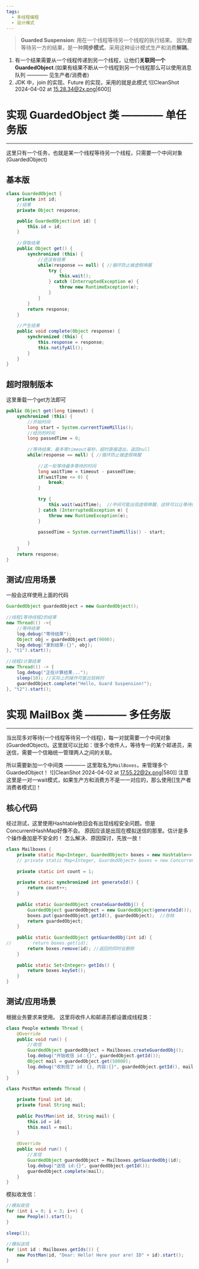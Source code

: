 ```yaml
---
tags:
  - 多线程编程
  - 设计模式
---
```

>**Guarded Suspension**: 用在一个线程等待另一个线程的执行结果。
>因为要等待另一方的结果，是一种**同步模式**，采用这种设计模式生产和消费**解耦**。

1. 有一个结果需要从一个线程传递到另一个线程，让他们**关联同一个 GuardedObject**.(如果有结果不断从一个线程到另一个线程那么可以使用消息队列 ———— 见生产者/消费者)
2. JDK 中，join 的实现、Future 的实现，采用的就是此模式 
![[CleanShot 2024-04-02 at 15.28.34@2x.png|600]]

# 实现 GuardedObject 类  ———— 单任务版
---
这里只有一个任务，也就是某一个线程等待另一个线程，只需要一个中间对象(GuardedObject)
## 基本版
```java
class GuardedObject {  
    private int id;
    //结果  
    private Object response;  

	public GuardedObject(int id) {  
	    this.id = id;  
	}
  
    //获取结果  
    public Object get() {  
        synchronized (this) {  
            //还没有结果  
            while(response == null) { //循环防止被虚假唤醒  
                try {  
                    this.wait();  
                } catch (InterruptedException e) {  
                    throw new RuntimeException(e);  
                }  
            }  
        }  
        return response;  
    }  
  
    //产生结果  
    public void complete(Object response) {  
        synchronized (this) {  
            this.response = response;  
            this.notifyAll();  
        }  
    }  
}
```

## 超时限制版本
这里重载一个get方法即可
```java
public Object get(long timeout) {  
    synchronized (this) {  
        //开始时间  
        long start = System.currentTimeMillis();  
        //经历的时间  
        long passedTime = 0;  
  
        //等待结果，最多等timeout毫秒，超时直接退出，返回null  
        while(response == null) { //循环防止被虚假唤醒  
  
            //这一轮等待最多等待的时间  
            long waitTime = timeout - passedTime;  
            if(waitTime <= 0) {  
                break;  
            }  
  
            try {  
                this.wait(waitTime);  //中间可能出现虚假唤醒，这样可以让等待的时间最小  
            } catch (InterruptedException e) {  
                throw new RuntimeException(e);  
            }  
  
            passedTime = System.currentTimeMillis() - start;  
  
        }  
    }  
    return response;  
}
```

## 测试/应用场景
一般会这样使用上面的代码
```java
GuardedObject guardedObject = new GuardedObject();  
  
//线程1等待线程2的结果  
new Thread(() ->{  
    //等待结果  
    log.debug("等待结果");  
    Object obj = guardedObject.get(9000);  
    log.debug("拿到结果:{}", obj);  
}, "t1").start();  
  
//线程2计算结果  
new Thread(() -> {  
    log.debug("正在计算结果...");  
    sleep(10); //实际上的操作可能比较耗时  
    guardedObject.complete("Hello, Guard Suspension!");  
}, "t2").start();
```

# 实现 MailBox 类 ———— 多任务版
---
当出现多对等待(一个线程等待另一个线程)，每一对就需要一个中间对象(GuardedObject)。这里就可以比如：很多个收件人，等待专一的某个邮递员，来送信，需要一个信箱统一管理两人之间的关联。

所以需要新加一个中间类 ———— 这里取名为`MailBoxes`，来管理多个GuardedObject！
![[CleanShot 2024-04-02 at 17.55.22@2x.png|580]]
注意这里是一对一wait模式，如果生产方和消费方不是一一对应的，那么使用[[生产者消费者模式]]！
## 核心代码
经过测试，这里使用Hashtable依旧会有出现线程安全问题。但是ConcurrentHashMap好像不会。
原因应该是出现在模拟送信的那里。估计是多个操作叠加是不安全的！
怎么解决、原因探讨，先放一放！
```java
class Mailboxes {  
    private static Map<Integer, GuardedObject> boxes = new Hashtable<>();  
    // private static Map<Integer, GuardedObject> boxes = new ConcurrentHashMap<>();  
  
    private static int count = 1;  
  
    private static synchronized int generateId() {  
        return count++;  
    }  
  
    public static GuardedObject createGuardedObj() {  
        GuardedObject guardedObject = new GuardedObject(generateId());  
        boxes.put(guardedObject.getId(), guardedObject);  //存档  
        return guardedObject;  
    }  
  
    public static GuardedObject getGuardedObj(int id) {  
//        return boxes.get(id);  
        return boxes.remove(id); //返回的同时会删除  
    }  
  
    public static Set<Integer> getIds() {  
        return boxes.keySet();  
    }  
}
```

## 测试/应用场景
根据业务要求来使用。
这里将收件人和邮递员都设置成线程类：
```java
class People extends Thread {  
    @Override  
    public void run() {  
        //收信  
        GuardedObject guardedObject = Mailboxes.createGuardedObj();  
        log.debug("开始收信 id：{}", guardedObject.getId());  
        Object mail = guardedObject.get(50000);  
        log.debug("收到信了 id：{}, 内容:{}", guardedObject.getId(), mail);  
    }  
}
```

```java
class PostMan extends Thread {  
  
    private final int id;  
    private final String mail;  
  
    public PostMan(int id, String mail) {  
        this.id = id;  
        this.mail = mail;  
    }  
  
    @Override  
    public void run() {  
        //发信  
        GuardedObject guardedObject = Mailboxes.getGuardedObj(id);  
        log.debug("送信 id:{}", guardedObject.getId());  
        guardedObject.complete(mail);  
    }  
}
```
模拟收发信：
```java
//模拟收信  
for (int i = 0; i < 3; i++) {  
    new People().start();  
}  
  
sleep(1);  
  
//模拟送信  
for (int id : Mailboxes.getIds()) {  
    new PostMan(id, "Dear: Hello! Here your are! ID" + id).start();  
}
```